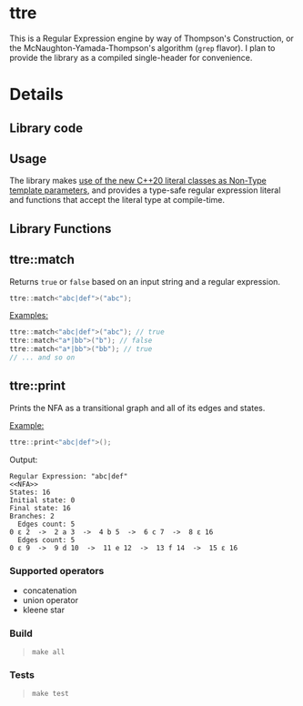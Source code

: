 ttre
====

This is a Regular Expression engine by way of Thompson's Construction, or the McNaughton-Yamada-Thompson's algorithm (`grep` flavor). I plan to provide the library as a compiled single-header for convenience.

# Details

## Library code

## Usage

The library makes [use of the new C++20 literal classes as Non-Type template parameters](https://ctrpeach.io/posts/cpp20-class-as-non-type-template-param/), and provides a type-safe regular expression literal and functions that accept the literal type at compile-time.


## Library Functions

## ttre::match

Returns `true` or `false` based on an input string and a regular expression.

```C++
ttre::match<"abc|def">("abc");
```

<u>Examples:</u>

```C++
ttre::match<"abc|def">("abc"); // true 
ttre::match<"a*|bb">("b"); // false 
ttre::match<"a*|bb">("bb"); // true
// ... and so on
```

## ttre::print

Prints the NFA as a transitional graph and all of its edges and states.

<u>Example:</u>

```C++
ttre::print<"abc|def">();
```

Output:

```
Regular Expression: "abc|def"
<<NFA>>
States: 16
Initial state: 0
Final state: 16
Branches: 2
  Edges count: 5
0 ε 2  ->  2 a 3  ->  4 b 5  ->  6 c 7  ->  8 ε 16
  Edges count: 5
0 ε 9  ->  9 d 10  ->  11 e 12  ->  13 f 14  ->  15 ε 16
```

### Supported operators

* concatenation
* union operator
* kleene star

### Build

> `make all`


### Tests

> `make test`


